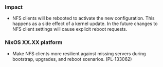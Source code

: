 <!--

A new changelog entry.

Delete placeholder items that do not apply. Empty sections will be removed
automatically during release.

Leave the XX.XX as is: this is a placeholder and will be automatically filled
correctly during the release and helps when backporting over multiple platform
branches.

-->

### Impact

- NFS clients will be rebooted to activate the new configuration. This happens
  as a side effect of a kernel update. In the future changes to NFS client
  settings will cause explicit reboot requests.

### NixOS XX.XX platform

- Make NFS clients more resilient against missing servers during bootstrap,
  upgrades, and reboot scenarios. (PL-133062)
